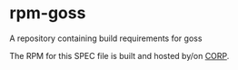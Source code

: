 # rpm-goss
A repository containing build requirements for goss

The RPM for this SPEC file is built and hosted by/on [CORP](https://copr.fedorainfracloud.org/coprs/robertdb/goss/).
